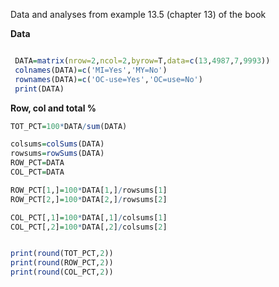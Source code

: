 Data and analyses from example 13.5 (chapter 13) of the book



**Data**

```r

 DATA=matrix(nrow=2,ncol=2,byrow=T,data=c(13,4987,7,9993))
 colnames(DATA)=c('MI=Yes','MY=No')
 rownames(DATA)=c('OC-use=Yes','OC=use=No')
 print(DATA)
```



**Row, col and total %**

```r
TOT_PCT=100*DATA/sum(DATA)

colsums=colSums(DATA)
rowsums=rowSums(DATA)
ROW_PCT=DATA
COL_PCT=DATA

ROW_PCT[1,]=100*DATA[1,]/rowsums[1]
ROW_PCT[2,]=100*DATA[2,]/rowsums[2]

COL_PCT[,1]=100*DATA[,1]/colsums[1]
COL_PCT[,2]=100*DATA[,2]/colsums[2]


print(round(TOT_PCT,2))
print(round(ROW_PCT,2))
print(round(COL_PCT,2))
```
